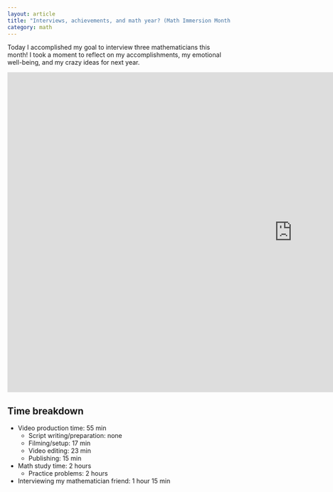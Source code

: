 ```yaml
---
layout: article
title: "Interviews, achievements, and math year? (Math Immersion Month Day 22)"
category: math
---
```


Today I accomplished my goal to interview three mathematicians this month! I took a moment to reflect on my accomplishments, my emotional well-being, and my crazy ideas for next year.

<iframe width="1280" height="720" src="https://www.youtube.com/embed/10mL_ic3TQg" frameborder="0" allowfullscreen></iframe>

## Time breakdown
- Video production time: 55 min
  - Script writing/preparation: none
  - Filming/setup: 17 min
  - Video editing: 23 min
  - Publishing: 15 min
- Math study time: 2 hours
  - Practice problems: 2 hours 
- Interviewing my mathematician friend: 1 hour 15 min
